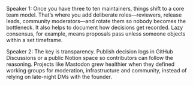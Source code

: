 Speaker 1: Once you have three to ten maintainers, things shift to a core team model. That’s where you add deliberate roles—reviewers, release leads, community moderators—and rotate them so nobody becomes the bottleneck. It also helps to document how decisions get recorded. Lazy consensus, for example, means proposals pass unless someone objects within a set timeframe.

Speaker 2: The key is transparency. Publish decision logs in GitHub Discussions or a public Notion space so contributors can follow the reasoning. Projects like Mastodon grew healthier when they defined working groups for moderation, infrastructure and community, instead of relying on late-night DMs with the founder.
